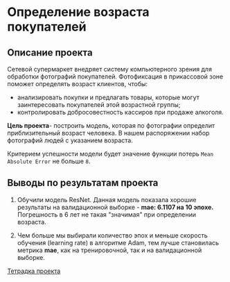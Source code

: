 # Определение возраста покупателей

## Описание проекта


Сетевой супермаркет внедряет систему компьютерного зрения для обработки фотографий покупателей. Фотофиксация в прикассовой зоне поможет определять возраст клиентов, чтобы:

- анализировать покупки и предлагать товары, которые могут заинтересовать покупателей этой возрастной группы;
- контролировать добросовестность кассиров при продаже алкоголя.

**Цель проекта**- построить модель, которая по фотографии определит приблизительный возраст человека. В нашем распоряжении набор фотографий людей с указанием возраста.

Критерием успешности модели будет значение функции потерь `Mean Absolute Error` не больше `8`.

## Выводы по результатам проекта

1. Обучили модель ResNet. Данная модель показала хорошие результаты на валидационной выборке - **mae: 6.1107 на 10 эпохе.** Погрешность в 6 лет не такая "значимая" при определении возраста.

2. Чем больше мы выбирали количество эпох и меньше  скорость обучения (learning rate) в алгоритме Adam, тем лучше становилась метрика **mae**, как на тренировочной, так и на валидационной выборке.

[Тетрадка проекта](https://github.com/anastasiya-samoylova/Yandex-Praktikum/blob/main/n5_cv_buyer_photo/cv_buyers_photo.ipynb)
